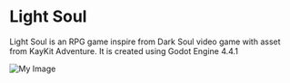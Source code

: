 # Light Soul 

Light Soul is an RPG game inspire from Dark Soul video game with asset from KayKit Adventure.
It is created using Godot Engine 4.4.1

![My Image](./RPG-game-pic.png)
